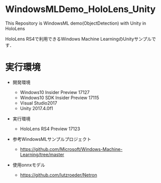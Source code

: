 # WindowsMLDemo_HoloLens_Unity
This Repository is WindowsML demo(ObjectDetection) with Unity in HoloLens

HoloLens RS4で利用できるWindows Machine LearningのUnityサンプルです．

# 実行環境
- 開発環境
  + Windows10 Insider Preview 17127
  + Windows10 SDK Insider Preview 17115
  + Visual Studio2017
  + Unity 2017.4.0f1
- 実行環境
  + HoloLens RS4 Preview 17123

- 参考WindowsMLサンプルプロジェクト
    + https://github.com/Microsoft/Windows-Machine-Learning/tree/master
- 使用onnxモデル
    + https://github.com/lutzroeder/Netron

